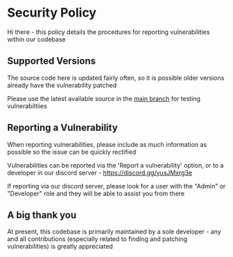# Security Policy

Hi there - this policy details the procedures for reporting vulnerabilities within our codebase

## Supported Versions

The source code here is updated fairly often, so it is possible older versions already have the vulnerability patched

Please use the latest available source in the [main branch](https://github.com/hexuscraft/hexuscraft-java/tree/main) for testing vulnerabiltiies

## Reporting a Vulnerability

When reporting vulnerabilities, please include as much information as possible so the issue can be quickly rectified

Vulnerabilities can be reported via the 'Report a vulnerability' option, or to a developer in our discord server - https://discord.gg/yusJMxrg3e

If reporting via our discord server, please look for a user with the "Admin" or "Developer" role and they will be able to assist you from there

## A big thank you

At present, this codebase is primarily maintained by a sole developer - any and all contributions (especially related to finding and patching vulnerabilities) is greatly appreciated
